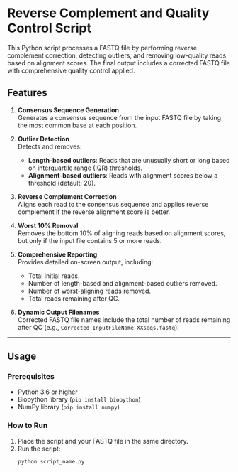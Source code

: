 # Reverse Complement and Quality Control Script

This Python script processes a FASTQ file by performing reverse complement correction, detecting outliers, and removing low-quality reads based on alignment scores. The final output includes a corrected FASTQ file with comprehensive quality control applied.

## Features

1. **Consensus Sequence Generation**  
   Generates a consensus sequence from the input FASTQ file by taking the most common base at each position.

2. **Outlier Detection**  
   Detects and removes:
   - **Length-based outliers**: Reads that are unusually short or long based on interquartile range (IQR) thresholds.
   - **Alignment-based outliers**: Reads with alignment scores below a threshold (default: 20).

3. **Reverse Complement Correction**  
   Aligns each read to the consensus sequence and applies reverse complement if the reverse alignment score is better.

4. **Worst 10% Removal**  
   Removes the bottom 10% of aligning reads based on alignment scores, but only if the input file contains 5 or more reads.

5. **Comprehensive Reporting**  
   Provides detailed on-screen output, including:
   - Total initial reads.
   - Number of length-based and alignment-based outliers removed.
   - Number of worst-aligning reads removed.
   - Total reads remaining after QC.

6. **Dynamic Output Filenames**  
   Corrected FASTQ file names include the total number of reads remaining after QC (e.g., `Corrected_InputFileName-XXseqs.fastq`).

---

## Usage

### Prerequisites

- Python 3.6 or higher
- Biopython library (`pip install biopython`)
- NumPy library (`pip install numpy`)

### How to Run

1. Place the script and your FASTQ file in the same directory.
2. Run the script:
   ```bash
   python script_name.py
